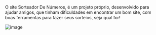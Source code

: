 O site Sorteador De Números, é um projeto próprio, desenvolvido para ajudar amigos, que tinham dificuldades em encontrar um bom site, com boas ferramentas para fazer seus sorteios, seja qual for!

![image](https://github.com/user-attachments/assets/e9db26cd-077b-4c64-8c48-1b36c626f93a)
